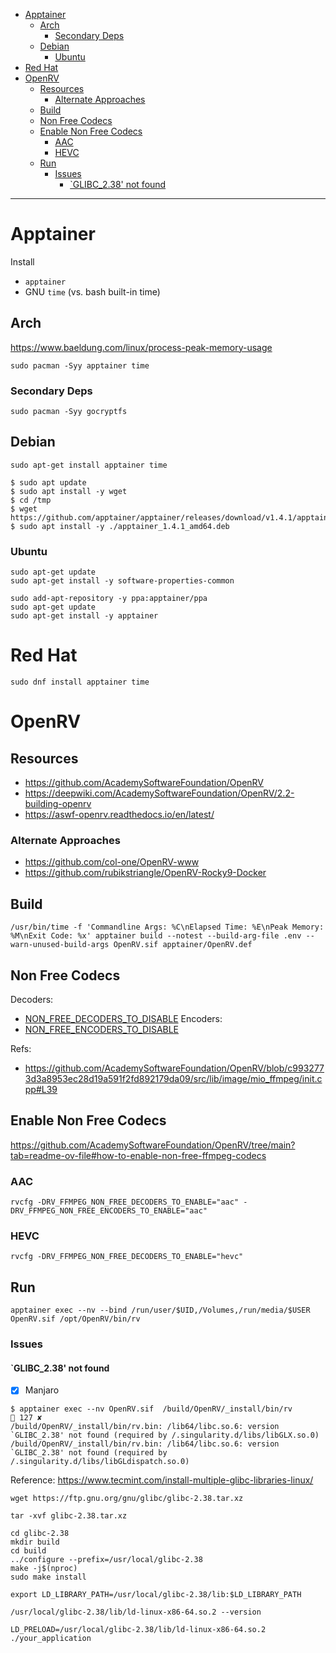 <!-- TOC -->
* [Apptainer](#apptainer)
  * [Arch](#arch)
    * [Secondary Deps](#secondary-deps)
  * [Debian](#debian)
    * [Ubuntu](#ubuntu)
* [Red Hat](#red-hat)
* [OpenRV](#openrv)
  * [Resources](#resources)
    * [Alternate Approaches](#alternate-approaches)
  * [Build](#build)
  * [Non Free Codecs](#non-free-codecs)
  * [Enable Non Free Codecs](#enable-non-free-codecs)
    * [AAC](#aac)
    * [HEVC](#hevc)
  * [Run](#run)
    * [Issues](#issues)
      * [`GLIBC_2.38' not found](#glibc_238-not-found)
<!-- TOC -->

---

# Apptainer

Install
- `apptainer`
- GNU `time` (vs. bash built-in time)

## Arch

https://www.baeldung.com/linux/process-peak-memory-usage

```shell
sudo pacman -Syy apptainer time
```

### Secondary Deps

```shell
sudo pacman -Syy gocryptfs
```

## Debian

```shell
sudo apt-get install apptainer time
```

```shell
$ sudo apt update
$ sudo apt install -y wget
$ cd /tmp
$ wget https://github.com/apptainer/apptainer/releases/download/v1.4.1/apptainer_1.4.1_amd64.deb
$ sudo apt install -y ./apptainer_1.4.1_amd64.deb
```

### Ubuntu

```shell
sudo apt-get update
sudo apt-get install -y software-properties-common

sudo add-apt-repository -y ppa:apptainer/ppa
sudo apt-get update
sudo apt-get install -y apptainer
```

# Red Hat

```shell
sudo dnf install apptainer time
```

# OpenRV

## Resources

- https://github.com/AcademySoftwareFoundation/OpenRV
- https://deepwiki.com/AcademySoftwareFoundation/OpenRV/2.2-building-openrv
- https://aswf-openrv.readthedocs.io/en/latest/

### Alternate Approaches

- https://github.com/col-one/OpenRV-www
- https://github.com/rubikstriangle/OpenRV-Rocky9-Docker

## Build

```
/usr/bin/time -f 'Commandline Args: %C\nElapsed Time: %E\nPeak Memory: %M\nExit Code: %x' apptainer build --notest --build-arg-file .env --warn-unused-build-args OpenRV.sif apptainer/OpenRV.def
```

## Non Free Codecs

Decoders:
- [NON_FREE_DECODERS_TO_DISABLE](https://github.com/AcademySoftwareFoundation/OpenRV/blob/c9932773d3a8953ec28d19a591f2fd892179da09/cmake/dependencies/ffmpeg.cmake#L277)
Encoders:
- [NON_FREE_ENCODERS_TO_DISABLE](https://github.com/AcademySoftwareFoundation/OpenRV/blob/c9932773d3a8953ec28d19a591f2fd892179da09/cmake/dependencies/ffmpeg.cmake#L308)

Refs: 
- https://github.com/AcademySoftwareFoundation/OpenRV/blob/c9932773d3a8953ec28d19a591f2fd892179da09/src/lib/image/mio_ffmpeg/init.cpp#L39

## Enable Non Free Codecs

https://github.com/AcademySoftwareFoundation/OpenRV/tree/main?tab=readme-ov-file#how-to-enable-non-free-ffmpeg-codecs

### AAC

```
rvcfg -DRV_FFMPEG_NON_FREE_DECODERS_TO_ENABLE="aac" -DRV_FFMPEG_NON_FREE_ENCODERS_TO_ENABLE="aac"
```

### HEVC

```
rvcfg -DRV_FFMPEG_NON_FREE_DECODERS_TO_ENABLE="hevc"
```

## Run

```
apptainer exec --nv --bind /run/user/$UID,/Volumes,/run/media/$USER OpenRV.sif /opt/OpenRV/bin/rv
```

### Issues

#### `GLIBC_2.38' not found

- [x] Manjaro

```
$ apptainer exec --nv OpenRV.sif  /build/OpenRV/_install/bin/rv                                                127 ✘ 
/build/OpenRV/_install/bin/rv.bin: /lib64/libc.so.6: version `GLIBC_2.38' not found (required by /.singularity.d/libs/libGLX.so.0)
/build/OpenRV/_install/bin/rv.bin: /lib64/libc.so.6: version `GLIBC_2.38' not found (required by /.singularity.d/libs/libGLdispatch.so.0)
```

Reference: https://www.tecmint.com/install-multiple-glibc-libraries-linux/

```shell
wget https://ftp.gnu.org/gnu/glibc/glibc-2.38.tar.xz

tar -xvf glibc-2.38.tar.xz

cd glibc-2.38
mkdir build
cd build
../configure --prefix=/usr/local/glibc-2.38
make -j$(nproc)
sudo make install

export LD_LIBRARY_PATH=/usr/local/glibc-2.38/lib:$LD_LIBRARY_PATH

/usr/local/glibc-2.38/lib/ld-linux-x86-64.so.2 --version

LD_PRELOAD=/usr/local/glibc-2.38/lib/ld-linux-x86-64.so.2 ./your_application
```
